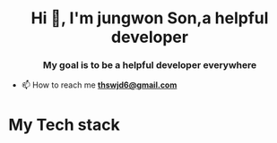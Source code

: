 <h1 align="center">Hi 👋, I'm jungwon Son,a helpful developer</h1>
<h3 align="center">My goal is to be a helpful developer everywhere</h3>

- 📫 How to reach me **thswjd6@gmail.com**

<h1>My Tech stack</h1>

